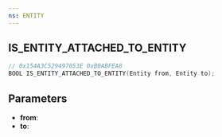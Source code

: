 ```yaml
---
ns: ENTITY
---
```

## IS_ENTITY_ATTACHED_TO_ENTITY

```c
// 0x154A3C529497053E 0xB0ABFEA8
BOOL IS_ENTITY_ATTACHED_TO_ENTITY(Entity from, Entity to);
```

## Parameters
* **from**:
* **to**:
